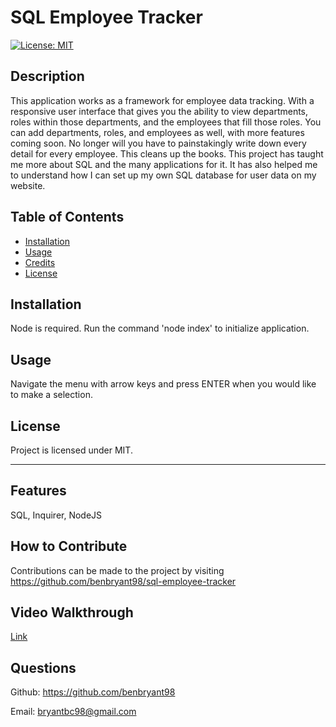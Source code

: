 # SQL Employee Tracker

[![License: MIT](https://img.shields.io/badge/License-MIT-yellow.svg)](https://opensource.org/licenses/MIT)

## Description

This application works as a framework for employee data tracking. With a responsive user interface that gives you the ability to view departments, roles within those departments, and the employees that fill those roles. You can add departments, roles, and employees as well, with more features coming soon.
No longer will you have to painstakingly write down every detail for every employee. This cleans up the books.
This project has taught me more about SQL and the many applications for it. It has also helped me to understand how I can set up my own SQL database for user data on my website.

## Table of Contents

- [Installation](#installation)
- [Usage](#usage)
- [Credits](#credits)
- [License](#license)

## Installation

Node is required. Run the command 'node index' to initialize application.

## Usage

Navigate the menu with arrow keys and press ENTER when you would like to make a selection.

## License

Project is licensed under MIT.

---

## Features

SQL, Inquirer, NodeJS

## How to Contribute

Contributions can be made to the project by visiting https://github.com/benbryant98/sql-employee-tracker

## Video Walkthrough

[Link](https://drive.google.com/file/d/1AuGpp-77UK9LFoellaBGGOGmpRpdJHNg/view)

## Questions

Github: https://github.com/benbryant98

Email: bryantbc98@gmail.com
